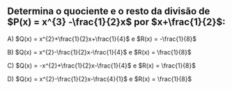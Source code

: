 ## Determina o quociente e o resto da divisão de $P(x) = x^{3} -\frac{1}{2}x$ por $x+\frac{1}{2}$: 

A) $Q(x) = x^{2}+\frac{1}{2}x+\frac{1}{4}$ e $R(x) = -\frac{1}{8}$

B) $Q(x) = x^{2}-\frac{1}{2}x-\frac{1}{4}$ e $R(x) = \frac{1}{8}$ 

C) $Q(x) = -x^{2}+\frac{1}{2}x-\frac{1}{4}$ e $R(x) = \frac{1}{8}$

D) $Q(x) = x^{2}-\frac{1}{2}x-\frac{4}{1}$ e $R(x) = \frac{1}{8}$
